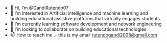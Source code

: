 - 👋 Hi, I’m @GandiRutendo07
- 👀 I’m interested in Artificial intelligence and machine learning and building educational assistive platforms that virtually engages students.
- 🌱 I’m currently learning software development and network engineering 
- 💞️ I’m looking to collaborate on building educational technologies 
- 📫 How to reach me .- this is my email rutendogandi2008@gmail.com

<!---
GandiRutendo07/GandiRutendo07 is a ✨ special ✨ repository because its `README.md` (this file) appears on your GitHub profile.
You can click the Preview link to take a look at your changes.
--->
